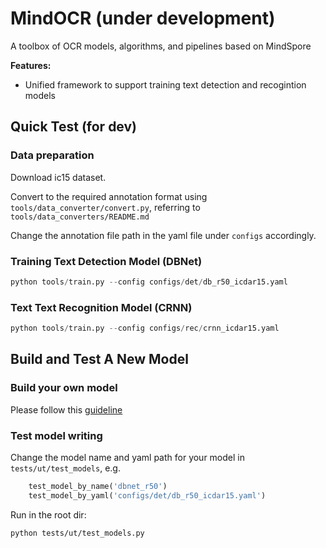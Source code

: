 # MindOCR (under development)
A toolbox of OCR models, algorithms, and pipelines based on MindSpore

**Features:**

- Unified framework to support training text detection and recogintion models


## Quick Test (for dev)

### Data preparation

Download ic15 dataset.

Convert to the required annotation format using `tools/data_converter/convert.py`, referring to `tools/data_converters/README.md`

Change the annotation file path in the yaml file under `configs` accordingly.

### Training Text Detection Model (DBNet)

``` python
python tools/train.py --config configs/det/db_r50_icdar15.yaml
```

### Text Text Recognition Model (CRNN)

``` python
python tools/train.py --config configs/rec/crnn_icdar15.yaml
```


## Build and Test A New Model

### Build your own model
Please follow this [guideline](./mindocr/models/README.md)

### Test model writing

Change the model name and yaml path for your model in `tests/ut/test_models`, e.g.

``` python
    test_model_by_name('dbnet_r50')
    test_model_by_yaml('configs/det/db_r50_icdar15.yaml')
```

Run in the root dir:

``` shell 
python tests/ut/test_models.py
```


